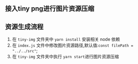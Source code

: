 ## 接入tiny png进行图片资源压缩

## 资源生成流程

1. 在 `tiny-img` 文件夹中 `yarn install` 安装相关 node 依赖
2. 在 `index.js` 文件中修改图片资源路径,默认值:`const filePath = "../../src"`;
3. 在 `tiny-img` 文件夹中执行 `yarn start`进行图片资源压缩

